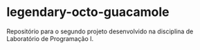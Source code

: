 # legendary-octo-guacamole
Repositório para o segundo projeto desenvolvido na disciplina de Laboratório de Programação I.
